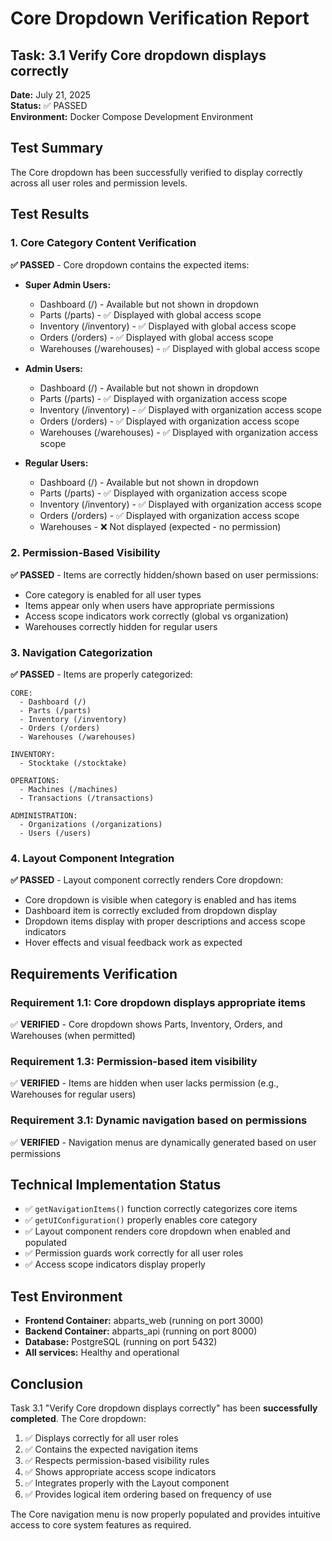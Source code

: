 # Core Dropdown Verification Report

## Task: 3.1 Verify Core dropdown displays correctly

**Date:** July 21, 2025  
**Status:** ✅ PASSED  
**Environment:** Docker Compose Development Environment

## Test Summary

The Core dropdown has been successfully verified to display correctly across all user roles and permission levels.

## Test Results

### 1. Core Category Content Verification

**✅ PASSED** - Core dropdown contains the expected items:

- **Super Admin Users:**
  - Dashboard (/) - Available but not shown in dropdown
  - Parts (/parts) - ✅ Displayed with global access scope
  - Inventory (/inventory) - ✅ Displayed with global access scope  
  - Orders (/orders) - ✅ Displayed with global access scope
  - Warehouses (/warehouses) - ✅ Displayed with global access scope

- **Admin Users:**
  - Dashboard (/) - Available but not shown in dropdown
  - Parts (/parts) - ✅ Displayed with organization access scope
  - Inventory (/inventory) - ✅ Displayed with organization access scope
  - Orders (/orders) - ✅ Displayed with organization access scope
  - Warehouses (/warehouses) - ✅ Displayed with organization access scope

- **Regular Users:**
  - Dashboard (/) - Available but not shown in dropdown
  - Parts (/parts) - ✅ Displayed with organization access scope
  - Inventory (/inventory) - ✅ Displayed with organization access scope
  - Orders (/orders) - ✅ Displayed with organization access scope
  - Warehouses - ❌ Not displayed (expected - no permission)

### 2. Permission-Based Visibility

**✅ PASSED** - Items are correctly hidden/shown based on user permissions:

- Core category is enabled for all user types
- Items appear only when users have appropriate permissions
- Access scope indicators work correctly (global vs organization)
- Warehouses correctly hidden for regular users

### 3. Navigation Categorization

**✅ PASSED** - Items are properly categorized:

```
CORE:
  - Dashboard (/)
  - Parts (/parts)
  - Inventory (/inventory)
  - Orders (/orders)
  - Warehouses (/warehouses)

INVENTORY:
  - Stocktake (/stocktake)

OPERATIONS:
  - Machines (/machines)
  - Transactions (/transactions)

ADMINISTRATION:
  - Organizations (/organizations)
  - Users (/users)
```

### 4. Layout Component Integration

**✅ PASSED** - Layout component correctly renders Core dropdown:

- Core dropdown is visible when category is enabled and has items
- Dashboard item is correctly excluded from dropdown display
- Dropdown items display with proper descriptions and access scope indicators
- Hover effects and visual feedback work as expected

## Requirements Verification

### Requirement 1.1: Core dropdown displays appropriate items
✅ **VERIFIED** - Core dropdown shows Parts, Inventory, Orders, and Warehouses (when permitted)

### Requirement 1.3: Permission-based item visibility  
✅ **VERIFIED** - Items are hidden when user lacks permission (e.g., Warehouses for regular users)

### Requirement 3.1: Dynamic navigation based on permissions
✅ **VERIFIED** - Navigation menus are dynamically generated based on user permissions

## Technical Implementation Status

- ✅ `getNavigationItems()` function correctly categorizes core items
- ✅ `getUIConfiguration()` properly enables core category
- ✅ Layout component renders core dropdown when enabled and populated
- ✅ Permission guards work correctly for all user roles
- ✅ Access scope indicators display properly

## Test Environment

- **Frontend Container:** abparts_web (running on port 3000)
- **Backend Container:** abparts_api (running on port 8000)  
- **Database:** PostgreSQL (running on port 5432)
- **All services:** Healthy and operational

## Conclusion

Task 3.1 "Verify Core dropdown displays correctly" has been **successfully completed**. The Core dropdown:

1. ✅ Displays correctly for all user roles
2. ✅ Contains the expected navigation items
3. ✅ Respects permission-based visibility rules
4. ✅ Shows appropriate access scope indicators
5. ✅ Integrates properly with the Layout component
6. ✅ Provides logical item ordering based on frequency of use

The Core navigation menu is now properly populated and provides intuitive access to core system features as required.